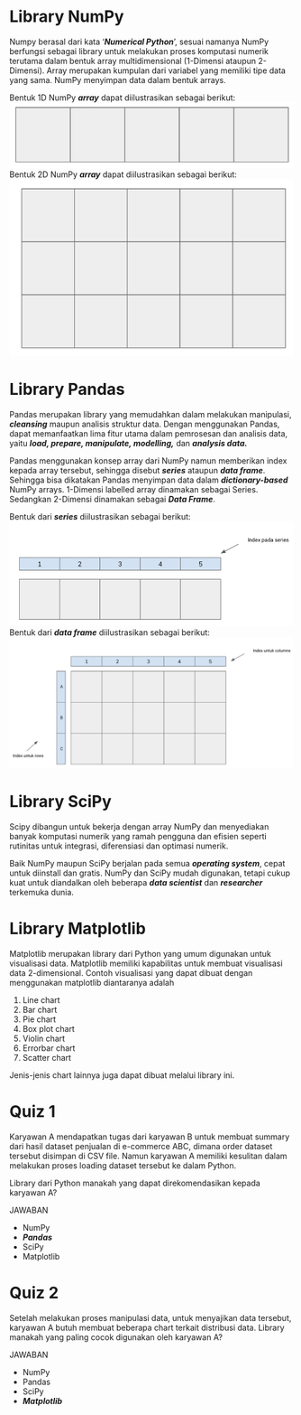 # Library NumPy

Numpy berasal dari kata ‘**_Numerical Python_**’, sesuai namanya NumPy berfungsi sebagai library untuk melakukan proses komputasi numerik terutama dalam bentuk array multidimensional (1-Dimensi ataupun 2-Dimensi). Array merupakan kumpulan dari variabel yang memiliki tipe data yang sama. NumPy menyimpan data dalam bentuk arrays.<br>

Bentuk 1D NumPy **_array_** dapat diilustrasikan sebagai berikut:<br>
![array](array_1d.png)<br>
Bentuk 2D NumPy **_array_** dapat diilustrasikan sebagai berikut:<br>
![array](array_2d.png)<br>

# Library Pandas

Pandas merupakan library yang memudahkan dalam melakukan manipulasi, **_cleansing_** maupun analisis struktur data. Dengan menggunakan Pandas, dapat memanfaatkan lima fitur utama dalam pemrosesan dan analisis data, yaitu **_load, prepare, manipulate, modelling,_** dan **_analysis data._**

Pandas menggunakan konsep array dari NumPy namun memberikan index kepada array tersebut, sehingga disebut **_series_** ataupun **_data frame_**. Sehingga bisa dikatakan Pandas menyimpan data dalam **_dictionary-based_** NumPy arrays. 1-Dimensi labelled array dinamakan sebagai Series. Sedangkan 2-Dimensi dinamakan sebagai **_Data Frame_**.<br>

Bentuk dari **_series_** diilustrasikan sebagai berikut:<br>
![series](series.png)<br>
Bentuk dari **_data frame_** diilustrasikan sebagai berikut:<br>
![dataframe](dataframe.png)<br>

# Library SciPy

Scipy dibangun untuk bekerja dengan array NumPy dan menyediakan banyak komputasi numerik yang ramah pengguna dan efisien seperti rutinitas untuk integrasi, diferensiasi dan optimasi numerik.<br>

Baik NumPy maupun SciPy berjalan pada semua **_operating system_**, cepat untuk diinstall dan gratis. NumPy dan SciPy mudah digunakan, tetapi cukup kuat untuk diandalkan oleh beberapa **_data scientist_** dan **_researcher_** terkemuka dunia.

# Library Matplotlib

Matplotlib merupakan library dari Python yang umum digunakan untuk visualisasi data. Matplotlib memiliki kapabilitas untuk membuat visualisasi data 2-dimensional. Contoh visualisasi yang dapat dibuat dengan menggunakan matplotlib diantaranya adalah

1. Line chart
2. Bar chart
3. Pie chart
4. Box plot chart
5. Violin chart
6. Errorbar chart
7. Scatter chart<br>

Jenis-jenis chart lainnya juga dapat dibuat melalui library ini.

# Quiz 1

Karyawan A mendapatkan tugas dari karyawan B untuk membuat summary dari hasil dataset penjualan di e-commerce ABC, dimana order dataset tersebut disimpan di CSV file. Namun karyawan A memiliki kesulitan dalam melakukan proses loading dataset tersebut ke dalam Python.<br>

Library dari Python manakah yang dapat direkomendasikan kepada karyawan A?

JAWABAN

- NumPy
- **_Pandas_**
- SciPy
- Matplotlib

# Quiz 2

Setelah melakukan proses manipulasi data, untuk menyajikan data tersebut, karyawan A butuh membuat beberapa chart terkait distribusi data. Library manakah yang paling cocok digunakan oleh karyawan A?<br>

JAWABAN

- NumPy
- Pandas
- SciPy
- **_Matplotlib_**
